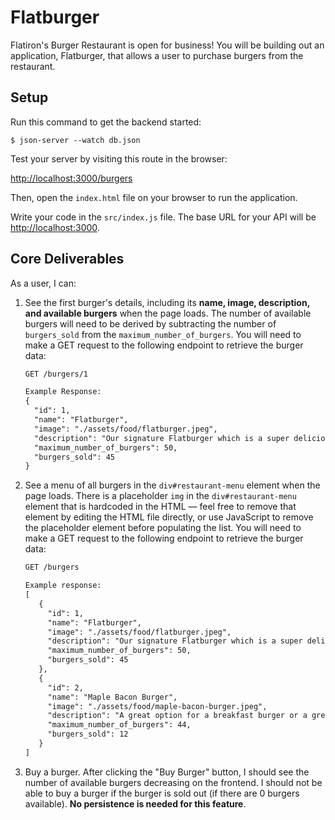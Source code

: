 # Flatburger

Flatiron's Burger Restaurant is open for business! You will be building out an application, Flatburger, that allows a user to purchase burgers from the restaurant.

## Setup

Run this command to get the backend started:

```console
$ json-server --watch db.json
```

Test your server by visiting this route in the browser:

[http://localhost:3000/burgers](http://localhost:3000/burgers)

Then, open the `index.html` file on your browser to run the application.

Write your code in the `src/index.js` file. The base URL for your API will be
[http://localhost:3000](http://localhost:3000).

## Core Deliverables

As a user, I can:

1. See the first burger's details, including its **name, image,
   description, and available burgers** when the page loads. The number of
   available burgers will need to be derived by subtracting the number of
   `burgers_sold` from the `maximum_number_of_burgers`. You will need to make a GET
   request to the following endpoint to retrieve the burger data:

   ```txt
   GET /burgers/1

   Example Response:
   {
     "id": 1,
     "name": "Flatburger",
     "image": "./assets/food/flatburger.jpeg",
     "description": "Our signature Flatburger which is a super delicious cheeseburger that'll leave you wanting another Flatburger! It's too good to be true!",
     "maximum_number_of_burgers": 50,
     "burgers_sold": 45
   }
   ```

2. See a menu of all burgers in the `div#restaurant-menu`
   element when the page loads. There is a
   placeholder `img` in the `div#restaurant-menu` element that is hardcoded in the HTML —
   feel free to remove that element by editing the HTML file directly, or use
   JavaScript to remove the placeholder element before populating the list. You
   will need to make a GET request to the following endpoint to retrieve the
   burger data:

   ```txt
   GET /burgers

   Example response:
   [
      {
        "id": 1,
        "name": "Flatburger",
        "image": "./assets/food/flatburger.jpeg",
        "description": "Our signature Flatburger which is a super delicious cheeseburger that'll leave you wanting another Flatburger! It's too good to be true!",
        "maximum_number_of_burgers": 50,
        "burgers_sold": 45
      },
      {
        "id": 2,
        "name": "Maple Bacon Burger",
        "image": "./assets/food/maple-bacon-burger.jpeg",
        "description": "A great option for a breakfast burger or a great option for brunch if you're hungry enough to eat 2 of these burgers!",
        "maximum_number_of_burgers": 44,
        "burgers_sold": 12
      }
   ]
   ```

3. Buy a burger. After clicking the "Buy Burger" button, I should
   see the number of available burgers decreasing on the frontend. I should not
   be able to buy a burger if the burger is sold out (if there are 0 burgers
   available). **No persistence is needed for this feature**.